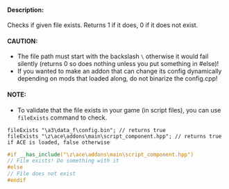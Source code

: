 #### Description:
Checks if given file exists. Returns 1 if it does, 0 if it does not exist.

#### CAUTION:
- The file path must start with the backslash `\` otherwise it would fail silently (returns 0 so does nothing unless you put something in #else)!
- If you wanted to make an addon that can change its config dynamically depending on mods that loaded along, do not binarize the config.cpp!

#### NOTE:
- To validate that the file exists in your game (in script files), you can use `fileExists` command to check.
```sqf
fileExists "\a3\data_f\config.bin"; // returns true
fileExists "\z\ace\addons\main\script_component.hpp"; // returns true if ACE is loaded, false otherwise
```

```cpp
#if __has_include("\z\ace\addons\main\script_component.hpp")
// File exists! Do something with it
#else
// File does not exist
#endif
```